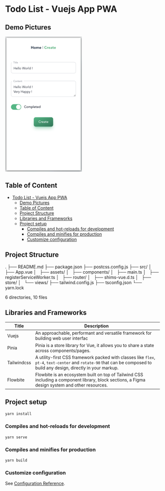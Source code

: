 # Todo List - Vuejs App PWA

## Demo Pictures

<img alt="mobile create" src="demo/mobile_create.png" width="250px"/>


## Table of Content

- [Todo List - Vuejs App PWA](#todo-list---vuejs-app-pwa)
  - [Demo Pictures](#demo-pictures)
  - [Table of Content](#table-of-content)
  - [Project Structure](#project-structure)
  - [Libraries and Frameworks](#libraries-and-frameworks)
  - [Project setup](#project-setup)
    - [Compiles and hot-reloads for development](#compiles-and-hot-reloads-for-development)
    - [Compiles and minifies for production](#compiles-and-minifies-for-production)
    - [Customize configuration](#customize-configuration)

## Project Structure

.
├── README.md
├── package.json
├── postcss.config.js
├── src/
│   ├── App.vue
│   ├── assets/
│   ├── components/
│   ├── main.ts
│   ├── registerServiceWorker.ts
│   ├── router/
│   ├── shims-vue.d.ts
│   ├── store/
│   └── views/
├── tailwind.config.js
├── tsconfig.json
└── yarn.lock

6 directories, 10 files

## Libraries and Frameworks

| Title       | Description                                                                                                                                                             |
| ----------- | ----------------------------------------------------------------------------------------------------------------------------------------------------------------------- |
| Vuejs       | An approachable, performant and versatile framework for building web user interfac                                                                                      |
| Pinia       | Pinia is a store library for Vue, it allows you to share a state across components/pages.                                                                               |
| Tailwindcss | A utility-first CSS framework packed with classes like `flex`, `pt-4`, `text-center` and `rotate-90` that can be composed to build any design, directly in your markup. |
| Flowbite    | Flowbite is an ecosystem built on top of Tailwind CSS including a component library, block sections, a Figma design system and other resources.                         |

## Project setup

```
yarn install
```

### Compiles and hot-reloads for development

```
yarn serve
```

### Compiles and minifies for production

```
yarn build
```

### Customize configuration

See [Configuration Reference](https://cli.vuejs.org/config/).
